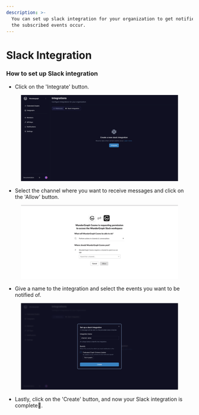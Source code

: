 ```yaml
---
description: >-
  You can set up slack integration for your organization to get notified when
  the subscribed events occur.
---
```


# Slack Integration

### How to set up Slack integration

* Click on the 'Integrate' button.

<figure><img src="../../.gitbook/assets/image (75).png" alt=""><figcaption></figcaption></figure>

* Select the channel where you want to receive messages and click on the 'Allow' button.

<figure><img src="../../.gitbook/assets/image (76).png" alt=""><figcaption></figcaption></figure>

* Give a name to the integration and select the events you want to be notified of.

<figure><img src="../../.gitbook/assets/image (77).png" alt=""><figcaption></figcaption></figure>

* Lastly, click on the 'Create' button, and now your Slack integration is complete:tada:.
